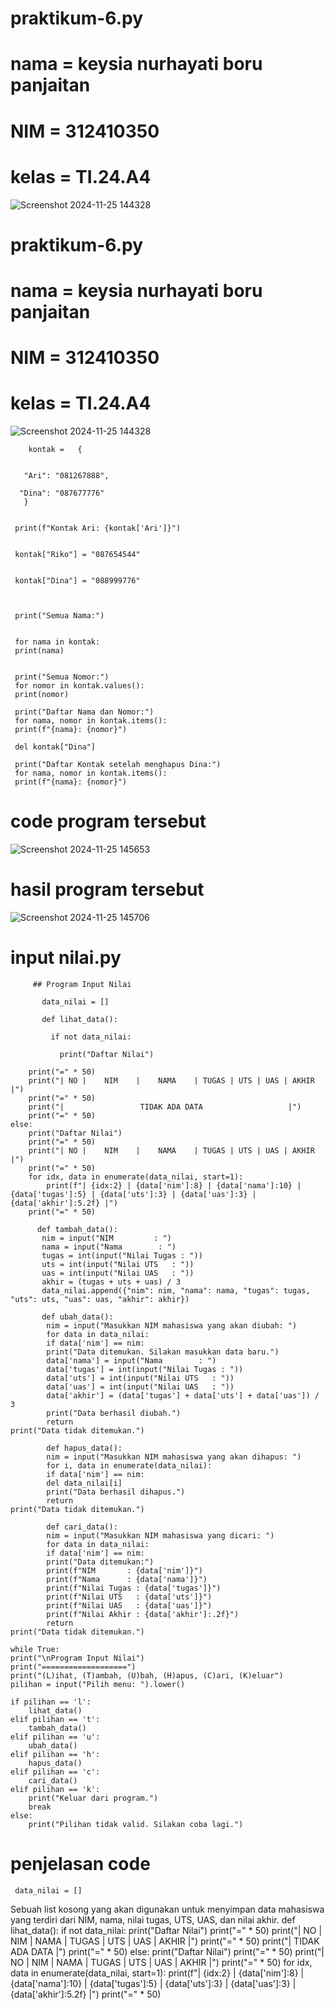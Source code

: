# praktikum-6.py
# nama = keysia nurhayati boru panjaitan
# NIM = 312410350
# kelas = TI.24.A4
![Screenshot 2024-11-25 144328](https://github.com/user-attachments/assets/ada9d073-584c-464a-a82e-737270e91cab)
# praktikum-6.py
# nama = keysia nurhayati boru panjaitan
# NIM = 312410350
# kelas = TI.24.A4
![Screenshot 2024-11-25 144328](https://github.com/user-attachments/assets/ada9d073-584c-464a-a82e-737270e91cab)


        kontak =   {
      
       
       "Ari": "081267888",
  
      "Dina": "087677776"
       }


     print(f"Kontak Ari: {kontak['Ari']}")


     kontak["Riko"] = "087654544"


     kontak["Dina"] = "088999776"



     print("Semua Nama:")


     for nama in kontak:
     print(nama)


     print("Semua Nomor:")
     for nomor in kontak.values():
     print(nomor)

     print("Daftar Nama dan Nomor:")
     for nama, nomor in kontak.items():
     print(f"{nama}: {nomor}")

     del kontak["Dina"]

     print("Daftar Kontak setelah menghapus Dina:")
     for nama, nomor in kontak.items():
     print(f"{nama}: {nomor}")
 # code program tersebut      
 ![Screenshot 2024-11-25 145653](https://github.com/user-attachments/assets/12922f53-1453-4b56-a6ee-1db444becc64)
 # hasil program tersebut
 ![Screenshot 2024-11-25 145706](https://github.com/user-attachments/assets/43e3bf46-4782-4ad8-aef1-61de4da0ed6a)
 # input nilai.py
         ## Program Input Nilai 
         
           data_nilai = []

           def lihat_data():
           
             if not data_nilai:
             
               print("Daftar Nilai")
               
        print("=" * 50)
        print("| NO |    NIM    |    NAMA    | TUGAS | UTS | UAS | AKHIR |")
        print("=" * 50)
        print("|                 TIDAK ADA DATA                   |")
        print("=" * 50)
    else:
        print("Daftar Nilai")
        print("=" * 50)
        print("| NO |    NIM    |    NAMA    | TUGAS | UTS | UAS | AKHIR |")
        print("=" * 50)
        for idx, data in enumerate(data_nilai, start=1):
            print(f"| {idx:2} | {data['nim']:8} | {data['nama']:10} | {data['tugas']:5} | {data['uts']:3} | {data['uas']:3} | {data['akhir']:5.2f} |")
        print("=" * 50)

          def tambah_data():
           nim = input("NIM         : ")
           nama = input("Nama        : ")
           tugas = int(input("Nilai Tugas : "))
           uts = int(input("Nilai UTS   : "))
           uas = int(input("Nilai UAS   : "))
           akhir = (tugas + uts + uas) / 3
           data_nilai.append({"nim": nim, "nama": nama, "tugas": tugas, "uts": uts, "uas": uas, "akhir": akhir})

           def ubah_data():
            nim = input("Masukkan NIM mahasiswa yang akan diubah: ")
            for data in data_nilai:
            if data['nim'] == nim:
            print("Data ditemukan. Silakan masukkan data baru.")
            data['nama'] = input("Nama        : ")
            data['tugas'] = int(input("Nilai Tugas : "))
            data['uts'] = int(input("Nilai UTS   : "))
            data['uas'] = int(input("Nilai UAS   : "))
            data['akhir'] = (data['tugas'] + data['uts'] + data['uas']) / 3
            print("Data berhasil diubah.")
            return
    print("Data tidak ditemukan.")

            def hapus_data():
            nim = input("Masukkan NIM mahasiswa yang akan dihapus: ")
            for i, data in enumerate(data_nilai):
            if data['nim'] == nim:
            del data_nilai[i]
            print("Data berhasil dihapus.")
            return
    print("Data tidak ditemukan.")

            def cari_data():
            nim = input("Masukkan NIM mahasiswa yang dicari: ")
            for data in data_nilai:
            if data['nim'] == nim:
            print("Data ditemukan:")
            print(f"NIM       : {data['nim']}")
            print(f"Nama      : {data['nama']}")
            print(f"Nilai Tugas : {data['tugas']}")
            print(f"Nilai UTS   : {data['uts']}")
            print(f"Nilai UAS   : {data['uas']}")
            print(f"Nilai Akhir : {data['akhir']:.2f}")
            return
    print("Data tidak ditemukan.")

    while True:
    print("\nProgram Input Nilai")
    print("===================")
    print("(L)ihat, (T)ambah, (U)bah, (H)apus, (C)ari, (K)eluar")
    pilihan = input("Pilih menu: ").lower()

    if pilihan == 'l':
        lihat_data()
    elif pilihan == 't':
        tambah_data()
    elif pilihan == 'u':
        ubah_data()
    elif pilihan == 'h':
        hapus_data()
    elif pilihan == 'c':
        cari_data()
    elif pilihan == 'k':
        print("Keluar dari program.")
        break
    else:
        print("Pilihan tidak valid. Silakan coba lagi.")
# penjelasan code
     data_nilai = []
Sebuah list kosong yang akan digunakan untuk menyimpan data mahasiswa yang terdiri dari NIM, nama, nilai tugas, UTS, UAS, dan nilai akhir.
        def lihat_data():
    if not data_nilai:
        print("Daftar Nilai")
        print("=" * 50)
        print("| NO |    NIM    |    NAMA    | TUGAS | UTS | UAS | AKHIR |")
        print("=" * 50)
        print("|                 TIDAK ADA DATA                   |")
        print("=" * 50)
    else:
        print("Daftar Nilai")
        print("=" * 50)
        print("| NO |    NIM    |    NAMA    | TUGAS | UTS | UAS | AKHIR |")
        print("=" * 50)
        for idx, data in enumerate(data_nilai, start=1):
            print(f"| {idx:2} | {data['nim']:8} | {data['nama']:10} | {data['tugas']:5} | {data['uts']:3} | {data['uas']:3} | {data['akhir']:5.2f} |")
        print("=" * 50)





